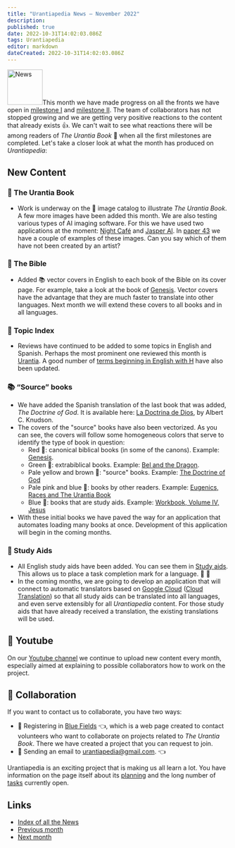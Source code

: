 ```yaml
---
title: "Urantiapedia News — November 2022"
description: 
published: true
date: 2022-10-31T14:02:03.086Z
tags: Urantiapedia
editor: markdown
dateCreated: 2022-10-31T14:02:03.086Z
---
```


<img src="/_assets/svg/icon-news.svg" alt="News" style="width: 80px;">This month we have made progress on all the fronts we have open in [milestone I](/en/help/phases#milestone-i-the-urantia-book-the-bible-and-topic-index) and [milestone II](/en/help/phases#milestone-ii-books-articles-study-aids-schemas-and-indexes). The team of collaborators has not stopped growing and we are getting very positive reactions to the content that already exists :+1:. We can't wait to see what reactions there will be among readers of _The Urantia Book_ :blue_book: when all the first milestones are completed. Let's take a closer look at what the month has produced on _Urantiapedia_:

## New Content

### :blue_book: The Urantia Book

- Work is underway on the :sunrise_over_mountains: image catalog to illustrate _The Urantia Book_. A few more images have been added this month. We are also testing various types of AI imaging software. For this we have used two applications at the moment: [Night Café](https://creator.nightcafe.studio/) and [Jasper AI](https://www.jasper.ai/). In [paper 43](/en/The_Urantia_Book/43) we have a couple of examples of these images. Can you say which of them have not been created by an artist?

### :closed_book: The Bible

- Added :books: vector covers in English to each book of the Bible on its cover page. For example, take a look at the book of [Genesis](/en/Bible/Genesis). Vector covers have the advantage that they are much faster to translate into other languages. Next month we will extend these covers to all books and in all languages.

### :card_index: Topic Index

- Reviews have continued to be added to some topics in English and Spanish. Perhaps the most prominent one reviewed this month is [Urantia](/en/topic/Urantia). A good number of [terms beginning in English with H](/en/index/topics#h) have also been updated.

### :books: “Source” books

- We have added the Spanish translation of the last book that was added, _The Doctrine of God_. It is available here: [La Doctrina de Dios](/es/book/Albert_C_Knudson/The_Doctrine_of_God), by Albert C. Knudson.
- The covers of the "source" books have also been vectorized. As you can see, the covers will follow some homogeneous colors that serve to identify the type of book in question:
  - Red :closed_book:: canonical biblical books (in some of the canons). Example: [Genesis](/en/Bible/Genesis).
  - Green :green_book:: extrabiblical books. Example: [Bel and the Dragon](/en/Bible/Bel_and_the_Dragon).
  - Pale yellow and brown :ledger:: "source" books. Example: [The Doctrine of God](/en/book/Albert_C_Knudson/The_Doctrine_of_God)
  - Pale pink and blue :notebook_with_decorative_cover:: books by other readers. Example: [Eugenics, Races and The Urantia Book](/en/book/Halbert_Katzen/Eugenics_Race_and_The_Urantia_Book)
  - Blue :blue_book:: books that are study aids. Example: [Workbook, Volume IV, Jesus](/en/article/William_S_Sadler/Workbook_4_Jesus)
- With these initial books we have paved the way for an application that automates loading many books at once. Development of this application will begin in the coming months.

### :notebook: Study Aids

- All English study aids have been added. You can see them in [Study aids](/en/index/study_aids). This allows us to place a task completion mark for a language. :tada: :tada:
- In the coming months, we are going to develop an application that will connect to automatic translators based on [Google Cloud](https://cloud.google.com/gcp/) ([Cloud Translation](https://cloud.google.com/translate/docs/)) so that all study aids can be translated into all languages, and even serve extensibly for all _Urantiapedia_ content. For those study aids that have already received a translation, the existing translations will be used.

## :movie_camera: Youtube

On our [Youtube channel](https://www.youtube.com/channel/UC-K1YO635YwxKwjwZGTzVDw) we continue to upload new content every month, especially aimed at explaining to possible collaborators how to work on the project.

## :blue_heart: Collaboration

If you want to contact us to collaborate, you have two ways:
- :blue_heart: Registering in [Blue Fields](https://blue-fields.netlify.app/) :point_left:, which is a web page created to contact volunteers who want to collaborate on projects related to _The Urantia Book_. There we have created a project that you can request to join.
- :love_letter: Sending an email to urantiapedia@gmail.com. :point_left:

Urantiapedia is an exciting project that is making us all learn a lot. You have information on the page itself about its [planning](/en/help/phases) and the long number of [tasks](/en/help/status) currently open.

## Links

- [Index of all the News](/en/news)
- [Previous month](/en/news/2022/10)
- [Next month]((/en/news/2022/12))